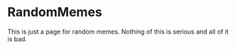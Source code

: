 # RandomMemes

This is just a page for random memes. Nothing of this is serious and all of it is bad.